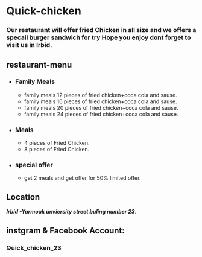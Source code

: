 # Quick-chicken
### Our restaurant will offer fried Chicken in all size  and we offers a specail burger sandwich for try Hope you enjoy dont forget to visit us in Irbid.
## restaurant-menu
- ### Family Meals
    - family meals 12 pieces of fried chicken+coca cola and sause.
    - family meals 16 pieces of fried chicken+coca cola and sause.
    - family meals 20 pieces of fried chicken+coca cola and sause.
    - family meals 24 pieces of fried chicken+coca cola and sause.
-  ### Meals
    - 4 pieces of Fried Chicken.
    - 8 pieces of Fried Chicken.

- ### special offer
    - get 2 meals and get offer for 50% limited offer.
## Location 
***Irbid -Yarmouk unviersity street buling number 23***.

## instgram & Facebook Account:
### **Quick_chicken_23**